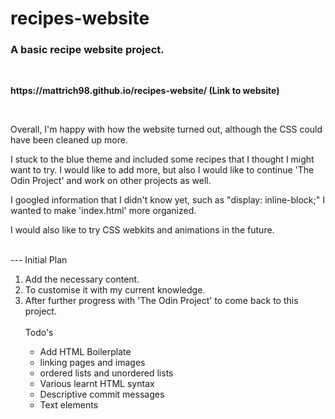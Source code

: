 # recipes-website
<h3>A basic recipe website project.</h3>
<br>
<p><strong>https://mattrich98.github.io/recipes-website/ (Link to website)</strong></p>
<br>
<p>Overall, I'm happy with how the website turned out, although the CSS could have been cleaned up more.</p>
<p>I stuck to the blue theme and included some recipes that I thought I might want to try. I would like to add more, but also I would like to continue 'The Odin Project' and work on other projects as well.</p>
<p>I googled information that I didn't know yet, such as "display: inline-block;" I wanted to make 'index.html' more organized.</p>
<p>I would also like to try CSS webkits and animations in the future.</p>
<br>
---
Initial Plan
<br>
<ol>
<li>Add the necessary content.</li>
<li>To customise it with my current knowledge.</li>
<li>After further progress with 'The Odin Project' to come back to this project.</li>
<br>
Todo's
<ul>
<li>Add HTML Boilerplate</li>
<li>linking pages and images</li>
<li>ordered lists and unordered lists</li>
<li>Various learnt HTML syntax</li>
<li>Descriptive commit messages</li>
<li>Text elements</li>
<br>


